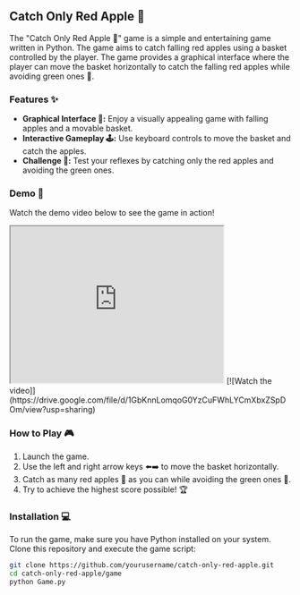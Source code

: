 ## Catch Only Red Apple 🍎

The "Catch Only Red Apple 🍎" game is a simple and entertaining game written in Python. The game aims to catch falling red apples using a basket controlled by the player. The game provides a graphical interface where the player can move the basket horizontally to catch the falling red apples while avoiding green ones 🍏.

### Features ✨

- **Graphical Interface 🎨:** Enjoy a visually appealing game with falling apples and a movable basket.
- **Interactive Gameplay 🕹️:** Use keyboard controls to move the basket and catch the apples.
- **Challenge 💪:** Test your reflexes by catching only the red apples and avoiding the green ones.

### Demo 🎥
Watch the demo video below to see the game in action!

<iframe src="https://drive.google.com/file/d/1GbKnnLomqoG0YzCuFWhLYCmXbxZSpDOm/view?usp=sharing" width="380" height="280" allow="autoplay"></iframe>
[![Watch the video]](https://drive.google.com/file/d/1GbKnnLomqoG0YzCuFWhLYCmXbxZSpDOm/view?usp=sharing)


### How to Play 🎮

1. Launch the game.
2. Use the left and right arrow keys ⬅️➡️ to move the basket horizontally.
3. Catch as many red apples 🍎 as you can while avoiding the green ones 🍏.
4. Try to achieve the highest score possible! 🏆

### Installation 💻

To run the game, make sure you have Python installed on your system. Clone this repository and execute the game script:

```bash
git clone https://github.com/yourusername/catch-only-red-apple.git
cd catch-only-red-apple/game
python Game.py
```
